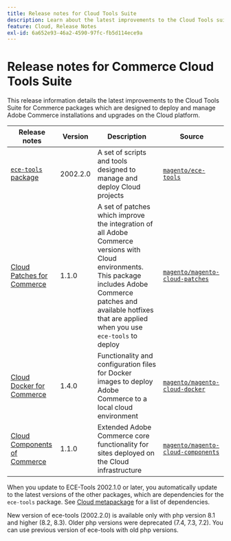 ```yaml
---
title: Release notes for Cloud Tools Suite
description: Learn about the latest improvements to the Cloud Tools suite for Adobe Commerce.
feature: Cloud, Release Notes
exl-id: 6a652e93-46a2-4590-97fc-fb5d114ece9a
---
```

# Release notes for Commerce Cloud Tools Suite

This release information details the latest improvements to the Cloud Tools Suite for Commerce packages which are designed to deploy and manage Adobe Commerce installations and upgrades on the Cloud platform.

| Release notes     | Version   | Description                              | Source              |
| ----------------- |-----------| ---------------------------------------- | --------------------------- |
| [`ece-tools` package](ece-tools-package.md) | 2002.2.0 | A set of scripts and tools designed to manage and deploy Cloud projects | [`magento/ece-tools`](https://github.com/magento/ece-tools/tree/2002.2.0) |
| [Cloud Patches for Commerce](cloud-patches.md) | 1.1.0    | A set of patches which improve the integration of all Adobe Commerce versions with Cloud environments. This package includes Adobe Commerce patches and available hotfixes that are applied when you use `ece-tools` to deploy | [`magento/magento-cloud-patches`](https://github.com/magento/magento-cloud-patches/tree/1.1.0) |
| [Cloud Docker for Commerce](cloud-docker.md) | 1.4.0     | Functionality and configuration files for Docker images to deploy Adobe Commerce to a local cloud environment | [`magento/magento-cloud-docker`](https://github.com/magento/magento-cloud-docker/tree/1.0) |
| [Cloud Components of Commerce](cloud-components.md) | 1.1.0    | Extended Adobe Commerce core functionality for sites deployed on the Cloud infrastructure | [`magento/magento-cloud-components`](https://github.com/magento/magento-cloud-components/tree/1.1.0) |

When you update to ECE-Tools 2002.1.0 or later, you automatically update to the latest versions of the other packages, which are dependencies for the `ece-tools` package. See [Cloud metapackage](../development/overview.md#cloud-metapackage) for a list of dependencies.

New version of ece-tools (2002.2.0)  is available only with php version 8.1 and higher (8.2, 8.3). Older php versions were deprecated (7.4, 7.3, 7.2). You can use previous  version of ece-tools with old php versions.
